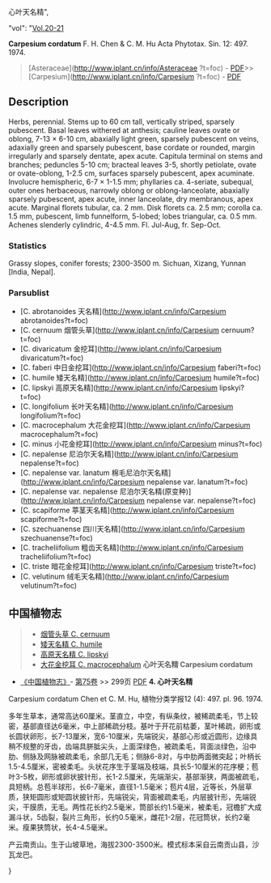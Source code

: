 心叶天名精",

  "vol": "[Vol.20-21](http://iplant.cn/foc/vol/1)

**Carpesium cordatum** F. H. Chen & C. M. Hu Acta Phytotax. Sin. 12: 497. 1974.

> [Asteraceae](http://www.iplant.cn/info/Asteraceae ?t=foc) - [PDF](http://iplant.cn/foc/pdf/Asteraceae.pdf)>>[Carpesium](http://www.iplant.cn/info/Carpesium ?t=foc) - [PDF](http://www.iplant.cn/foc/pdf/Carpesium.pdf)

## Description

Herbs, perennial. Stems up to 60 cm tall, vertically striped, sparsely pubescent. Basal leaves withered at anthesis; cauline leaves ovate or oblong, 7-13 × 6-10 cm, abaxially light green, sparsely pubescent on veins, adaxially green and sparsely pubescent, base cordate or rounded, margin irregularly and sparsely dentate, apex acute. Capitula terminal on stems and branches; peduncles 5-10 cm; bracteal leaves 3-5, shortly petiolate, ovate or ovate-oblong, 1-2.5 cm, surfaces sparsely pubescent, apex acuminate. Involucre hemispheric, 6-7 × 1-1.5 mm; phyllaries ca. 4-seriate, subequal, outer ones herbaceous, narrowly oblong or oblong-lanceolate, abaxially sparsely pubescent, apex acute, inner lanceolate, dry membranous, apex acute. Marginal florets tubular, ca. 2 mm. Disk florets ca. 2.5 mm; corolla ca. 1.5 mm, pubescent, limb funnelform, 5-lobed; lobes triangular, ca. 0.5 mm. Achenes slenderly cylindric, 4-4.5 mm. Fl. Jul-Aug, fr. Sep-Oct.

### Statistics
Grassy slopes, conifer forests; 2300-3500 m. Sichuan, Xizang, Yunnan [India, Nepal].

### Parsublist

* [C.  abrotanoides  天名精](http://www.iplant.cn/info/Carpesium abrotanoides?t=foc)
* [C.  cernuum  烟管头草](http://www.iplant.cn/info/Carpesium cernuum?t=foc)
* [C.  divaricatum  金挖耳](http://www.iplant.cn/info/Carpesium divaricatum?t=foc)
* [C.  faberi  中日金挖耳](http://www.iplant.cn/info/Carpesium faberi?t=foc)
* [C.  humile  矮天名精](http://www.iplant.cn/info/Carpesium humile?t=foc)
* [C.  lipskyi  高原天名精](http://www.iplant.cn/info/Carpesium lipskyi?t=foc)
* [C.  longifolium  长叶天名精](http://www.iplant.cn/info/Carpesium longifolium?t=foc)
* [C.  macrocephalum  大花金挖耳](http://www.iplant.cn/info/Carpesium macrocephalum?t=foc)
* [C.  minus  小花金挖耳](http://www.iplant.cn/info/Carpesium minus?t=foc)
* [C.  nepalense  尼泊尔天名精](http://www.iplant.cn/info/Carpesium nepalense?t=foc)
* [C.  nepalense var. lanatum  棉毛尼泊尔天名精](http://www.iplant.cn/info/Carpesium nepalense var. lanatum?t=foc)
* [C.  nepalense var. nepalense  尼泊尔天名精(原变种)](http://www.iplant.cn/info/Carpesium nepalense var. nepalense?t=foc)
* [C.  scapiforme  葶茎天名精](http://www.iplant.cn/info/Carpesium scapiforme?t=foc)
* [C.  szechuanense  四川天名精](http://www.iplant.cn/info/Carpesium szechuanense?t=foc)
* [C.  tracheliifolium  粗齿天名精](http://www.iplant.cn/info/Carpesium tracheliifolium?t=foc)
* [C.  triste  暗花金挖耳](http://www.iplant.cn/info/Carpesium triste?t=foc)
* [C.  velutinum  绒毛天名精](http://www.iplant.cn/info/Carpesium velutinum?t=foc)
## 中国植物志

> * [烟管头草  C.  cernuum](Carpesium-cernuum-烟管头草.md)
> * [矮天名精  C.  humile](Carpesium-humile-矮天名精.md)
> * [高原天名精  C.  lipskyi](Carpesium-lipskyi-高原天名精.md)
> * [大花金挖耳  C.  macrocephalum](Carpesium-macrocephalum-大花金挖耳.md)
**心叶天名精 Carpesium cordatum**

* [《中国植物志》](http://www.iplant.cn/frps)- [第75卷](http://www.iplant.cn/frps/vol/75) >> 299页 [PDF](http://www.iplant.cn/frps/pdf/75/299a.PDF)
**4. 心叶天名精**

Carpesium cordatum Chen et C. M. Hu, 植物分类学报12 (4): 497. pl. 96. 1974.

多年生草本，通常高达60厘米。茎直立，中空，有纵条纹，被稀疏柔毛，节上较密，基部直径达6毫米，中上部稀疏分枝。基叶于开花前枯萎，茎叶稀疏，卵形或长圆状卵形，长7-13厘米，宽6-10厘米，先端锐尖，基部心形或近圆形，边缘具稍不规整的牙齿，齿端具胼胝尖头，上面深绿色，被疏柔毛，背面淡绿色，沿中肋、侧脉及网脉被疏柔毛，余部几无毛；侧脉6-8对，与中肋两面微突起；叶柄长1.5-4.5厘米，密被柔毛。头状花序生于茎端及枝端，具长5-10厘米的花序梗；苞叶3-5枚，卵形或卵状披针形，长1-2.5厘米，先端渐尖，基部渐狭，两面被疏毛，具短柄。总苞半球形，长6-7毫米，直径1-1.5毫米；苞片4层，近等长，外层草质，狭矩圆形或矩圆状披针形，先端锐尖，背面被疏柔毛，内层披针形，先端锐尖，干膜质，无毛。两性花长约2.5毫米，筒部长约1.5毫米，被柔毛，冠檐扩大成漏斗状，5齿裂，裂片三角形，长约0.5毫米，雌花1-2层，花冠筒状，长约2毫米。瘦果狭筒状，长4-4.5毫米。

产云南贡山。生于山坡草地，海拔2300-3500米。模式标本采自云南贡山县，沙瓦龙巴。

}